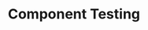 ---
title: Component Testing
template: lesson
draft: false
slug: /courses/Testing/component-testing
course: Testing
tags:
  - Jest
  - Enzyme
description: "By the end of this session you should be able to
-   Differentiate between Components and Elements
-   Test simple React Components without Enzyme
-   Understand utility of the Enzyme library
-   Fully mount React Elements with Enzyme in an Automated Test
-   Make assertions on a mounted React Element with Enzyme
"
exerciseLinks: https://codesandbox.io/s/wqrl7rxkzw?fontsize=14&module=%2Fsrc%2F1-components-elements.test.js&previewwindow=tests
timeToCompletion: ~1 - 2.5 hours
videoLinks: 
  - https://www.youtube.com/embed/f6Uk0qS_Lho?start=411
preReadQuizLink: https://docs.google.com/forms/d/e/1FAIpQLScz28SKDo0ijCCKu61z1MC7lMFJUbztCH79mVZWW7Ha76cJbw/viewform
readingLinks: 
  - link: https://reactjs.org/blog/2015/12/18/react-components-elements-and-instances.html
    description: This great blog post by Dan Abramov covers the difference between React components, elements, and component instances.
    title: Components, elements, and instances
  - link: https://airbnb.io/enzyme/docs/api/
    description: We will be leveraging the Enzyme docs throughout the session so it would be helpful to get familiar with this resource.
    title: Enzyme Docs
  - link: https://medium.com/airbnb-engineering/enzyme-javascript-testing-utilities-for-react-a417e5e5090f
    description: This short article (and video) shows us why Enzyme is a powerful ally in testing React.
    title: Why Enzyme Helps
  - link: https://scotch.io/tutorials/testing-react-components-with-enzyme-and-jest
    description: A nice intro to testing UI
    title: Testing Components with Enzyme and Jest
--- 
